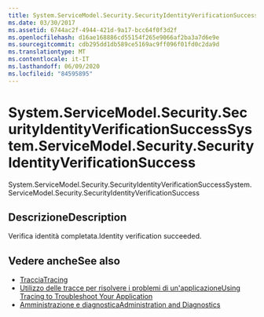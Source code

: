 ```yaml
---
title: System.ServiceModel.Security.SecurityIdentityVerificationSuccess
ms.date: 03/30/2017
ms.assetid: 6744ac2f-4944-421d-9a17-bcc64f0f3d2f
ms.openlocfilehash: d16ae168886cd55154f265e9066af2ba3a7d6e9e
ms.sourcegitcommit: cdb295dd1db589ce5169ac9ff096f01fd0c2da9d
ms.translationtype: MT
ms.contentlocale: it-IT
ms.lasthandoff: 06/09/2020
ms.locfileid: "84595895"
---
```

# <a name="systemservicemodelsecuritysecurityidentityverificationsuccess"></a><span data-ttu-id="3aa2a-102">System.ServiceModel.Security.SecurityIdentityVerificationSuccess</span><span class="sxs-lookup"><span data-stu-id="3aa2a-102">System.ServiceModel.Security.SecurityIdentityVerificationSuccess</span></span>
<span data-ttu-id="3aa2a-103">System.ServiceModel.Security.SecurityIdentityVerificationSuccess</span><span class="sxs-lookup"><span data-stu-id="3aa2a-103">System.ServiceModel.Security.SecurityIdentityVerificationSuccess</span></span>  
  
## <a name="description"></a><span data-ttu-id="3aa2a-104">Descrizione</span><span class="sxs-lookup"><span data-stu-id="3aa2a-104">Description</span></span>  
 <span data-ttu-id="3aa2a-105">Verifica identità completata.</span><span class="sxs-lookup"><span data-stu-id="3aa2a-105">Identity verification succeeded.</span></span>  
  
## <a name="see-also"></a><span data-ttu-id="3aa2a-106">Vedere anche</span><span class="sxs-lookup"><span data-stu-id="3aa2a-106">See also</span></span>

- [<span data-ttu-id="3aa2a-107">Traccia</span><span class="sxs-lookup"><span data-stu-id="3aa2a-107">Tracing</span></span>](index.md)
- [<span data-ttu-id="3aa2a-108">Utilizzo delle tracce per risolvere i problemi di un'applicazione</span><span class="sxs-lookup"><span data-stu-id="3aa2a-108">Using Tracing to Troubleshoot Your Application</span></span>](using-tracing-to-troubleshoot-your-application.md)
- [<span data-ttu-id="3aa2a-109">Amministrazione e diagnostica</span><span class="sxs-lookup"><span data-stu-id="3aa2a-109">Administration and Diagnostics</span></span>](../index.md)
